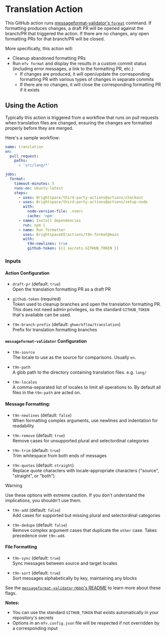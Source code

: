 # Translation Action

This GitHub action runs [messageformat-validator's `format`](https://github.com/bearfriend/messageformat-validator#format) command. If formatting produces changes, a draft PR will be opened against the branch/PR that triggered the action. If there are no changes, any open formatting PRs for that branch/PR will be closed.

More specifically, this action will:
* Cleanup abandoned formatting PRs
* Run `mfv format` and display the results in a custom commit status (including error messages, a link to the formatting PR, etc.)
  * If changes are produced, it will open/update the corresponding formatting PR with various types of changes in separate commits
  * If there are no changes, it will close the corresponding formatting PR if it exists

## Using the Action

Typically this action is triggered from a workflow that runs on pull requests when translation files are changed, ensuring the changes are formatted properly before they are merged.

Here's a sample workflow:

```yml
name: translation
on:
  pull_request:
    paths:
      - 'src/lang/*'

jobs:
  format:
    timeout-minutes: 5
    runs-on: ubuntu-latest
    steps:
      - uses: Brightspace/third-party-actions@actions/checkout
      - uses: Brightspace/third-party-actions@actions/setup-node
        with:
          node-version-file: .nvmrc
          cache: 'npm'
      - name: Install dependencies
        run: npm i
      - name: Run formatter
        uses: BrightspaceUI/actions/t9n-format@main
        with:
          t9n-newlines: true
          github-token: ${{ secrets.GITHUB_TOKEN }}

```

### Inputs

#### Action Configuration

* `draft-pr` (default: `true`)<br>
Open the translation formatting PR as a draft PR

* `github-token` (required)<br>
Token used to cleanup branches and open the translation formatting PR. This does not need admin privileges, so the standard `GITHUB_TOKEN` that's available can be used.

* `t9n-branch-prefix` (default: `ghworkflow/translation`)<br>
Prefix for translation formatting branches

#### `messageformat-validator` Configuration

* `t9n-source`<br>
The locale to use as the source for comparisons. Usually `en`.

* `t9n-path`<br>
A glob path to the directory containing translation files. e.g. `lang/`

* `t9n-locales`<br>
A comma-separated list of locales to limit all operations to. By default all files in the `t9n-path` are acted on.

#### Message Formatting:

* `t9n-newlines` (default: `false`)<br>
When formatting complex arguments, use newlines and indentation for readability

* `t9n-remove` (default: `true`)<br>
Remove cases for unsupported plural and selectordinal categories

* `t9n-trim` (default: `true`)<br>
Trim whitespace from both ends of messages

* `t9n-quotes` (default: `straight`)<br>
Replace quote characters with locale-appropriate characters ("source", "straight", or "both")

> [!WARNING]
> Use these options with extreme caution. If you don't understand the implications, you shouldn't use them.
>
> * `t9n-add` (default: `false`)<br>
> Add cases for supported but missing plural and selectordinal categories
>
> * `t9n-dedupe` (default: `false`)<br>
> Remove complex argument cases that duplicate the `other` case. Takes precedence over `t9n-add`.

#### File Formatting

* `t9n-sync` (default: `true`)<br>
Sync messages between source and target locales

* `t9n-sort` (default: `true`)<br>
Sort messages alphabetically by key, maintaining any blocks

See the [`messageformat-validator` repo's README](https://github.com/bearfriend/messageformat-validator) to learn more about these flags.

**Notes:**
* You can use the standard `GITHUB_TOKEN` that exists automatically in your repository's secrets
* Options in an `mfv.config.json` file will be respected if not overridden by a corresponding input
